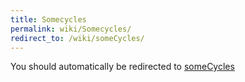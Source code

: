 ```yaml
---
title: Somecycles
permalink: wiki/Somecycles/
redirect_to: /wiki/someCycles/
---
```


You should automatically be redirected to [someCycles](/wiki/someCycles/)
